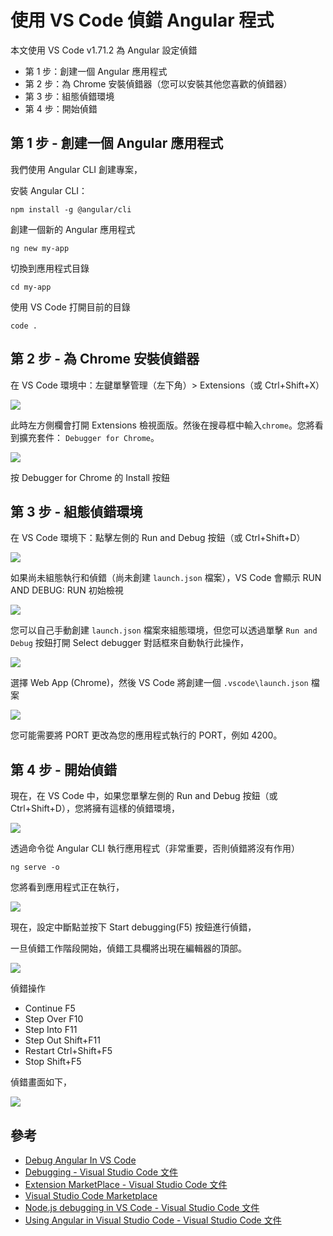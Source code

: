 # 使用 VS Code 偵錯 Angular 程式

本文使用 VS Code v1.71.2 為 Angular 設定偵錯

* 第 1 步：創建一個 Angular 應用程式
* 第 2 步：為 Chrome 安裝偵錯器（您可以安裝其他您喜歡的偵錯器）
* 第 3 步：組態偵錯環境
* 第 4 步：開始偵錯

## 第 1 步 - 創建一個 Angular 應用程式
 
我們使用 Angular CLI 創建專案，

安裝 Angular CLI：

```
npm install -g @angular/cli
```

創建一個新的 Angular 應用程式

```
ng new my-app
```

切換到應用程式目錄

```
cd my-app
```


使用 VS Code 打開目前的目錄

```
code .
```

## 第 2 步 - 為 Chrome 安裝偵錯器
 
在 VS Code 環境中：左鍵單擊管理（左下角）> Extensions（或 Ctrl+Shift+X） 

![](images/2022-09-27-10-51-22.png)
 
此時左方側欄會打開 Extensions 檢視面版。然後在搜尋框中輸入`chrome`。您將看到擴充套件： `Debugger for Chrome`。

![](images/2022-09-27-10-56-53.png)

按 Debugger for Chrome 的 Install 按鈕 
 
## 第 3 步 - 組態偵錯環境
 
在 VS Code 環境下：點擊左側的 Run and Debug 按鈕（或 Ctrl+Shift+D） 

![](images/2022-09-27-11-02-53.png)

如果尚未組態執行和偵錯（尚未創建 `launch.json` 檔案），VS Code 會顯示 RUN AND DEBUG: RUN 初始檢視
 
![](images/2022-09-27-11-06-04.png)

您可以自己手動創建 `launch.json` 檔案來組態環境，但您可以透過單擊 `Run and Debug` 按鈕打開 Select debugger 對話框來自動執行此操作，

![](images/2022-09-27-11-08-23.png)
 
選擇 Web App (Chrome)，然後 VS Code 將創建一個 `.vscode\launch.json` 檔案
 
![](images/2022-09-27-11-10-34.png)
 
您可能需要將 PORT 更改為您的應用程式執行的 PORT，例如 4200。 

## 第 4 步 - 開始偵錯

現在，在 VS Code 中，如果您單擊左側的 Run and Debug 按鈕（或 Ctrl+Shift+D），您將擁有這樣的偵錯環境，

![](images/2022-09-27-11-21-27.png)
 
透過命令從 Angular CLI 執行應用程式（非常重要，否則偵錯將沒有作用）

```
ng serve -o
```

您將看到應用程式正在執行，

![](images/2022-09-27-11-24-53.png)

現在，設定中斷點並按下 Start debugging(F5) 按鈕進行偵錯，

[](2022-09-27-11-27-03.png)

一旦偵錯工作階段開始，偵錯工具欄將出現在編輯器的頂部。

![](images/2022-09-27-11-29-32.png)

偵錯操作

* Continue F5
* Step Over F10
* Step Into F11
* Step Out Shift+F11
* Restart Ctrl+Shift+F5
* Stop Shift+F5

偵錯畫面如下，

![](images/2022-09-27-11-32-15.png)

## 參考

* [Debug Angular In VS Code](https://www.c-sharpcorner.com/article/debug-angular-in-vs-code/)
* [Debugging - Visual Studio Code 文件](https://code.visualstudio.com/docs/editor/debugging)
* [Extension MarketPlace - Visual Studio Code 文件](https://code.visualstudio.com/docs/editor/extension-gallery)
* [Visual Studio Code Marketplace](https://marketplace.visualstudio.com/VSCode)
* [Node.js debugging in VS Code - Visual Studio Code 文件](https://code.visualstudio.com/docs/nodejs/nodejs-debugging)
* [Using Angular in Visual Studio Code - Visual Studio Code 文件](https://code.visualstudio.com/docs/nodejs/angular-tutorial)
